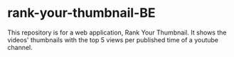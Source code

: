 # rank-your-thumbnail-BE
This repository is for a web application, Rank Your Thumbnail. It shows the videos' thumbnails with the top 5 views per published time of a youtube channel.
